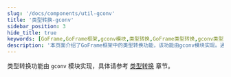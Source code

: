 ```yaml
---
slug: '/docs/components/util-gconv'
title: '类型转换-gconv'
sidebar_position: 3
hide_title: true
keywords: [GoFrame,GoFrame框架,gconv模块,类型转换,GoFrame类型转换,gconv类型转换,GoFrame gconv,GoFrame文档,GoFrame组件,核心功能]
description: '本页面介绍了GoFrame框架中的类型转换功能，该功能由gconv模块实现。通过引用具体章节，用户可以深入了解如何在GoFrame中进行类型转换，以提升开发效率和代码可靠性。'
---
```


类型转换功能由 `gconv` 模块实现，具体请参考 [类型转换](../../核心组件/类型转换/类型转换.md) 章节。